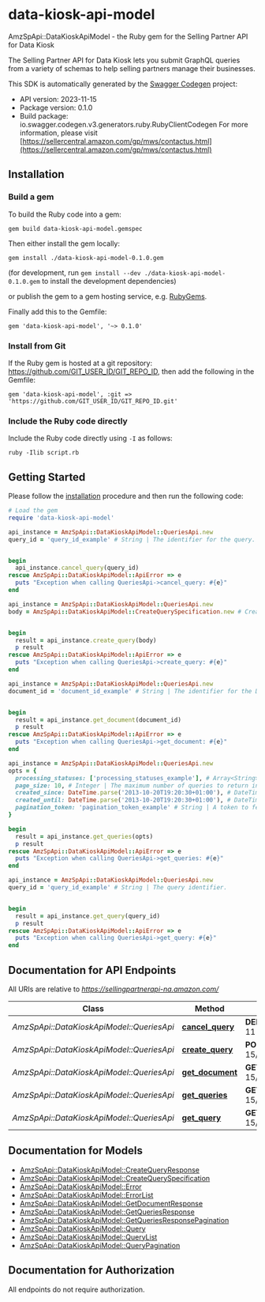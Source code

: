 # data-kiosk-api-model

AmzSpApi::DataKioskApiModel - the Ruby gem for the Selling Partner API for Data Kiosk

The Selling Partner API for Data Kiosk lets you submit GraphQL queries from a variety of schemas to help selling partners manage their businesses.

This SDK is automatically generated by the [Swagger Codegen](https://github.com/swagger-api/swagger-codegen) project:

- API version: 2023-11-15
- Package version: 0.1.0
- Build package: io.swagger.codegen.v3.generators.ruby.RubyClientCodegen
For more information, please visit [https://sellercentral.amazon.com/gp/mws/contactus.html](https://sellercentral.amazon.com/gp/mws/contactus.html)

## Installation

### Build a gem

To build the Ruby code into a gem:

```shell
gem build data-kiosk-api-model.gemspec
```

Then either install the gem locally:

```shell
gem install ./data-kiosk-api-model-0.1.0.gem
```
(for development, run `gem install --dev ./data-kiosk-api-model-0.1.0.gem` to install the development dependencies)

or publish the gem to a gem hosting service, e.g. [RubyGems](https://rubygems.org/).

Finally add this to the Gemfile:

    gem 'data-kiosk-api-model', '~> 0.1.0'

### Install from Git

If the Ruby gem is hosted at a git repository: https://github.com/GIT_USER_ID/GIT_REPO_ID, then add the following in the Gemfile:

    gem 'data-kiosk-api-model', :git => 'https://github.com/GIT_USER_ID/GIT_REPO_ID.git'

### Include the Ruby code directly

Include the Ruby code directly using `-I` as follows:

```shell
ruby -Ilib script.rb
```

## Getting Started

Please follow the [installation](#installation) procedure and then run the following code:
```ruby
# Load the gem
require 'data-kiosk-api-model'

api_instance = AmzSpApi::DataKioskApiModel::QueriesApi.new
query_id = 'query_id_example' # String | The identifier for the query. This identifier is unique only in combination with a selling partner account ID.


begin
  api_instance.cancel_query(query_id)
rescue AmzSpApi::DataKioskApiModel::ApiError => e
  puts "Exception when calling QueriesApi->cancel_query: #{e}"
end

api_instance = AmzSpApi::DataKioskApiModel::QueriesApi.new
body = AmzSpApi::DataKioskApiModel::CreateQuerySpecification.new # CreateQuerySpecification | 


begin
  result = api_instance.create_query(body)
  p result
rescue AmzSpApi::DataKioskApiModel::ApiError => e
  puts "Exception when calling QueriesApi->create_query: #{e}"
end

api_instance = AmzSpApi::DataKioskApiModel::QueriesApi.new
document_id = 'document_id_example' # String | The identifier for the Data Kiosk document.


begin
  result = api_instance.get_document(document_id)
  p result
rescue AmzSpApi::DataKioskApiModel::ApiError => e
  puts "Exception when calling QueriesApi->get_document: #{e}"
end

api_instance = AmzSpApi::DataKioskApiModel::QueriesApi.new
opts = { 
  processing_statuses: ['processing_statuses_example'], # Array<String> | A list of processing statuses used to filter queries.
  page_size: 10, # Integer | The maximum number of queries to return in a single call.
  created_since: DateTime.parse('2013-10-20T19:20:30+01:00'), # DateTime | The earliest query creation date and time for queries to include in the response, in ISO 8601 date time format. The default is 90 days ago.
  created_until: DateTime.parse('2013-10-20T19:20:30+01:00'), # DateTime | The latest query creation date and time for queries to include in the response, in ISO 8601 date time format. The default is the time of the `getQueries` request.
  pagination_token: 'pagination_token_example' # String | A token to fetch a certain page of results when there are multiple pages of results available. The value of this token is fetched from the `pagination.nextToken` field returned in the `GetQueriesResponse` object. All other parameters must be provided with the same values that were provided with the request that generated this token, with the exception of `pageSize` which can be modified between calls to `getQueries`. In the absence of this token value, `getQueries` returns the first page of results.
}

begin
  result = api_instance.get_queries(opts)
  p result
rescue AmzSpApi::DataKioskApiModel::ApiError => e
  puts "Exception when calling QueriesApi->get_queries: #{e}"
end

api_instance = AmzSpApi::DataKioskApiModel::QueriesApi.new
query_id = 'query_id_example' # String | The query identifier.


begin
  result = api_instance.get_query(query_id)
  p result
rescue AmzSpApi::DataKioskApiModel::ApiError => e
  puts "Exception when calling QueriesApi->get_query: #{e}"
end
```

## Documentation for API Endpoints

All URIs are relative to *https://sellingpartnerapi-na.amazon.com/*

Class | Method | HTTP request | Description
------------ | ------------- | ------------- | -------------
*AmzSpApi::DataKioskApiModel::QueriesApi* | [**cancel_query**](docs/QueriesApi.md#cancel_query) | **DELETE** /dataKiosk/2023-11-15/queries/{queryId} | 
*AmzSpApi::DataKioskApiModel::QueriesApi* | [**create_query**](docs/QueriesApi.md#create_query) | **POST** /dataKiosk/2023-11-15/queries | 
*AmzSpApi::DataKioskApiModel::QueriesApi* | [**get_document**](docs/QueriesApi.md#get_document) | **GET** /dataKiosk/2023-11-15/documents/{documentId} | 
*AmzSpApi::DataKioskApiModel::QueriesApi* | [**get_queries**](docs/QueriesApi.md#get_queries) | **GET** /dataKiosk/2023-11-15/queries | 
*AmzSpApi::DataKioskApiModel::QueriesApi* | [**get_query**](docs/QueriesApi.md#get_query) | **GET** /dataKiosk/2023-11-15/queries/{queryId} | 

## Documentation for Models

 - [AmzSpApi::DataKioskApiModel::CreateQueryResponse](docs/CreateQueryResponse.md)
 - [AmzSpApi::DataKioskApiModel::CreateQuerySpecification](docs/CreateQuerySpecification.md)
 - [AmzSpApi::DataKioskApiModel::Error](docs/Error.md)
 - [AmzSpApi::DataKioskApiModel::ErrorList](docs/ErrorList.md)
 - [AmzSpApi::DataKioskApiModel::GetDocumentResponse](docs/GetDocumentResponse.md)
 - [AmzSpApi::DataKioskApiModel::GetQueriesResponse](docs/GetQueriesResponse.md)
 - [AmzSpApi::DataKioskApiModel::GetQueriesResponsePagination](docs/GetQueriesResponsePagination.md)
 - [AmzSpApi::DataKioskApiModel::Query](docs/Query.md)
 - [AmzSpApi::DataKioskApiModel::QueryList](docs/QueryList.md)
 - [AmzSpApi::DataKioskApiModel::QueryPagination](docs/QueryPagination.md)

## Documentation for Authorization

 All endpoints do not require authorization.


